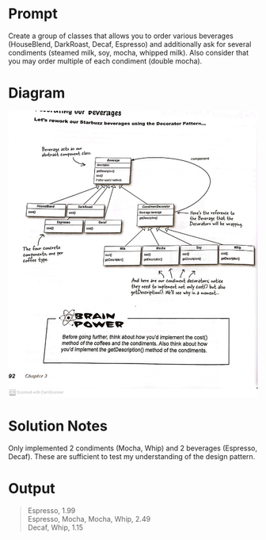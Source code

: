 # Prompt

Create a group of classes that allows you to order various beverages (HouseBlend, DarkRoast, Decaf, Espresso) and additionally ask for several condiments (steamed milk, soy, mocha, whipped milk). Also consider that you may order multiple of each condiment (double mocha).

# Diagram

![beverageDecorator](/images/pg92-beverageDecorator.jpg)

# Solution Notes

Only implemented 2 condiments (Mocha, Whip) and 2 beverages (Espresso, Decaf). These are sufficient to test my understanding of the design pattern.

# Output

> Espresso, 1.99  
> Espresso, Mocha, Mocha, Whip, 2.49  
> Decaf, Whip, 1.15  